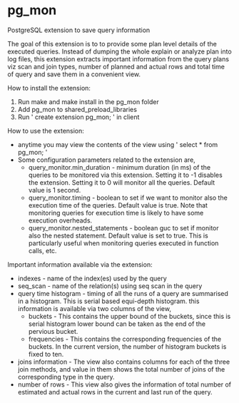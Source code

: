 # pg_mon

PostgreSQL extension to save query information

The goal of this extension is to to provide some plan level details of the
executed queries. Instead of dumping the whole explain or analyze plan into
log files, this extension extracts important information from the query plans
viz scan and join types, number of planned and actual rows and total time of
query and save them in a convenient view.


How to install the extension:

1. Run make and make install in the pg_mon folder
2. Add pg_mon to shared_preload_libraries
3. Run ' create extension pg_mon; ' in client


How to use the extension:

- anytime you may view the contents of the view using ' select * from pg_mon; '
- Some configuration parameters related to the extension are,
    - query_monitor.min_duration - minimum duration (in ms) of the queries to be
                                   monitored via this extension. Setting it to -1
                                   disables the extension. Setting it to 0 will
                                   monitor all the queries. Default value is 1 second.
    - query_monitor.timing - boolean to set if we want to monitor also the execution time
                             of the queries. Default value is true. Note that monitoring
                             queries for execution time is likely to have some execution overheads.
    - query_monitor.nested_statements - boolean guc to set if monitor also the nested statement.
                                        Default value is set to true. This is particularly useful
                                        when monitoring queries executed in function calls, etc.

Important information available via the extension:

 - indexes - name of the index(es) used by the query
 - seq_scan - name of the relation(s) using seq scan in the query
 - query time histogram - timing of all the runs of a query are summarised in a histogram.
                          This is serial based equi-depth histogram. this information is
                          available via two columns of the view,        
    - buckets - This contains the upper bound of the buckets, since this is serial histogram
                    lower bound can be taken as the end of the pervious bucket.
    - frequencies - This contains the corresponding frequencies of the buckets.
    In the current version, the number of histogram buckets is fixed to ten.
 - joins information - The view also contains columns for each of the three join methods, and
                        value in them shows the total number of joins of the corresponding type
                        in the query.
 - number of rows - This view also gives the information of total number of estimated and actual
                     rows in the current and last run of the query.
